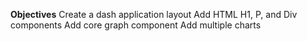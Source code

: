 **Objectives**
Create a dash application layout
Add HTML H1, P, and Div components
Add core graph component
Add multiple charts
